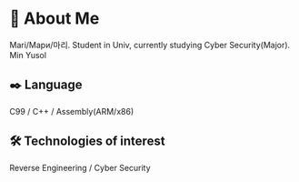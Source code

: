 # 🧭 About Me

Mari/Мари/마리. Student in Univ, currently studying Cyber Security(Major). Min Yusol

## ✒️ Language

C99 / C++ / Assembly(ARM/x86) 

## 🛠 Technologies of interest

Reverse Engineering / Cyber Security 
